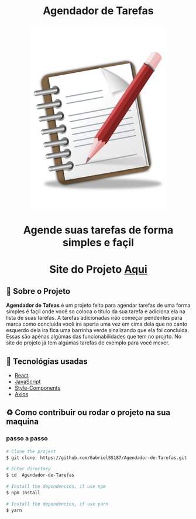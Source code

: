 <h1 align="center">
    <p>Agendador de Tarefas</p>
    <img src="public/favicon.ico" height="500" />
    <p>Agende suas tarefas de forma simples e façil<p>
</h1>

<h1 align="center">Site do Projeto
<a href="https://agendador-de-tarefas.surge.sh/">
Aqui</a></h1>


## 📕 Sobre o Projeto

**Agendador de Tafeas**  é um projeto feito para agendar tarefas de uma forma simples é façil onde você so coloca o titulo da sua tarefa e adiciona ela na lista de suas tarefas. A tarefas adicionadas irão começar pendentes para marca como concluida você ira aperta uma vez em cima dela que no canto esquerdo dela ira fica uma barrinha verde sinalizando que ela foi concluida. Essas são apénas algúmas das funcionabilidades que tem no projrto. No site do projeto já tem algúmas tarefas de exemplo para você mexer.

## 🔨 Tecnológias usadas

- [React](https://pt-br.reactjs.org/)
- [JavaScript](https://www.javascript.com/)
- [Style-Components](https://styled-components.com/)
- [Axios](https://axios-http.com/)

## ♻ Como contribuir ou rodar o projeto na sua maquina

### passo a passo

```bash
# Clone the project
$ git clone  https://github.com/GabrielSS187/Agendador-de-Tarefas.git
```

```bash
# Enter directory
$ cd  Agendador-de-Tarefas
```

```bash
# Install the dependencies, if use npm
$ npm Install
```

```bash
# Install the dependencies, if use yarn
$ yarn
```
